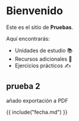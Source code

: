 # Bienvenido

Este es el sitio de **Pruebas**.

Aquí encontrarás:
- Unidades de estudio 📚
- Recursos adicionales 🔗
- Ejercicios prácticos ✍️

## prueba 2
añado exportación a PDF

{{ include("fecha.md") }}
